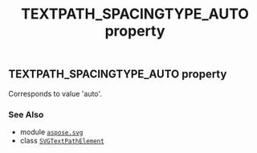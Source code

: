 ﻿---
title: TEXTPATH_SPACINGTYPE_AUTO property
second_title: Aspose.SVG for Python via .NET API References
description: 
type: docs
weight: 640
url: /python-net/aspose.svg/svgtextpathelement/textpath_spacingtype_auto/
is_root: false
---

## TEXTPATH_SPACINGTYPE_AUTO property


Corresponds to value 'auto'.

### See Also
* module [`aspose.svg`](../../)
* class [`SVGTextPathElement`](/svg/python-net/aspose.svg/svgtextpathelement)
